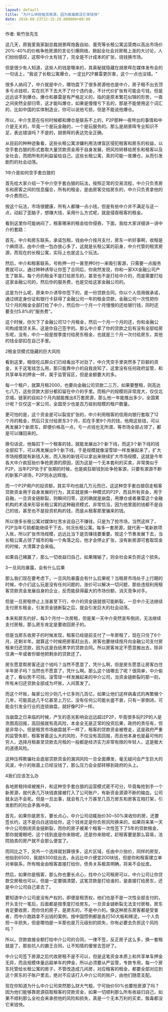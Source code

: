 ```yaml
---
layout: default
title: "为什么哄抢租赁房源，因为贩毒都没它来钱快"
date: 2018-08-23T22:15:29.000000+08:00
---
```


作者: 紫竹张先生

这几天，原我爱我家副总裁胡景晖炮轰自如、蛋壳等长租公寓运营商以高出市场价20%-40%的价格争抢房源的言论引爆网络，掀起全社会对房租上涨的大讨论，人们纷纷感叹，这帮中介太有钱了，完全是不计成本的扩张，烧钱换市场。

但是很少有人知道，这些人的钱是哪来的，其奥秘就隐藏在胡景晖在媒体发布会的一句话上，‌‌“我说了长租公寓爆仓，一定比P2P暴雷更厉害，这个一点也没错。‌‌”

很多人纳闷了，中介就是中介，哪怕盘下了很多房源他也是中介，房子租不出去顶多亏点钱呗，实在抗不下去大不了付个违约金，不计代价扩张有可能会亏钱，但是远远谈不到爆仓。爆仓和暴雷是有严格定义的，指的是原本繁花似锦的形势，一夜之间突然全部归零，这才能叫爆仓，如果是慢慢亏下去的，那是不能使用这个词汇的，比如中国的实体制造业，你可以说他亏损，但是不能说他爆仓。

所以，中介生意在任何时候都和爆仓是联系不上的，P2P那种一夜垮台的事情和中介是无关的，毕竟一个是玩金融的，一个是玩服务的。那么是胡景晖专业知识不足，表达错误吗？不是的，胡景晖的表达完全正确。

从目前的种种迹象看，这些长租公寓涉嫌利用法律盲区侵犯租客和房东的权益，以空手套白狼的形式套取大量贷款资金用于自身发展，把风险转移给房东和租客以及全社会，而把所有的利益留给自己。这些长租公寓，真的可能一夜爆仓，从而引发剧烈的社会动荡。

1中介是如何空手套白狼的

首先给大家介绍一下中介空手套白狼的玩法，按照正常的交易流程，中介只负责房东和房客之间的信息撮合，所有的租金，是由房客交给房东的，中介只负责拿他的中介费而已。

按这个玩法，市场很健康，所有人都赚一点小钱，但是有些中介并不满足与这一点，动起了歪脑子，想赚大钱，采用什么方式呢，就是侵吞租客的租金。

看到这里你可能纳闷了，租客哪来的租金给你侵吞，下面，我给大家详细讲一讲中介的套路：

首先，中介和房东联系，承诺包租，钱由中介按月支付，房东一听好事啊，收租是个麻烦活，由中介统一包办放心多了，这就是长租公寓的前身，中介代管的租赁房源，而现在的长租公寓，实际上也是这么个玩法。

然后，中介和租客联系，号称押一付一甚至押0付一来吸引客源，只需要一点服务费就可以，通过种种诱导让你签了合同后，你突然发现，你和一家XX金融公司产生了联系，每个月的租金不是打给房东的，甚至也不是打给中介的，而是需要打给这家金融公司的，然后你的服务费，也是交给这家金融公司的。

这是为什么呢，原来中介诱导你签下的，是一份贷款合同，你以个人信用做承诺，通过绑定身份证和银行卡获得了金融公司一年的租金贷款，金融公司一次性把你12个月的租金全部打给了中介，然后你一个月一个月慢慢的还给银行钱，同时还要支付5.8%的‌‌“服务费‌‌”。

这个时候，你欠下了金融公司12个月租金，然后一个月一个月的还，你和金融公司构成借贷关系，这是你自己签字的。那么中介拿了你的贷款之后有没有全部给房东呢，没有，中介一般是按季度付给房东租金，也就是三个月一次付给房东，其他的钱全部扣在自己手里。

2租金贷模式隐藏的巨大风险

看到这里，相信吃瓜群众们已经看出不对劲了，中介凭空手里突然多了巨额的资金，关于这笔钱怎么用，那只能靠中介的自我良知了，这里没有任何政府监管，和共享单车的押金一样，属于监管盲区，但是金额要大的多。

每一个租户，就算月租2000，也要向金融公司贷款二三万，如果要整租，则高达七八万，这些贷款大部分都扣留在中介的手里。而租户的规模则非常庞大，仅仅北京城，链家的自如2个月内就能推出8万套房源，那么他一年能推出多少，全国累计呢？仅仅这一家公司，全国至少也是百万级别规模的租户数量。

更可怕的是，这个资金是可以裂变扩张的，中介利用租客的信用向银行套取了12个月的租金，然后只支付给房东3个月，扣在手里9个月的钱，他用这些钱，可以再发展3个新房东，即便价格高一点，亏一点钱也无所谓，等市场全部占领了，都是可以赚回来的。

换句话说，他每扣下一个租客的钱，就能发展出3个新下线，而这3个新下线的钱全部扣下，可以再发展出9个新下线，于是规模就像滚雪球一样发展起来了，扩大市场规模就有新钱入账，而入账的新钱可以拿出来继续扩大市场规模，这就是今年各大中介疯狂抬价争抢房源的原因，因为这是一个无本套利的买卖，非常类似于P2P，当年P2P处于扩张期的时候，也是疯狂砸钱到处争抢客源，只要有源源不断的新客户进场，P2P则永远辉煌。

而一个P2P用户的投资额，其实平均也就几万元而已，这这种空手套白狼窃走租客贷款资金用于自身发展的行为，其实就是换一种模式的P2P，而且所有资金，用于自融，一旦资金链断裂，则瞬间归零，这的确就是崩盘，用爆仓或者暴雷这个金融机构的术语来形容长租公寓的这种融资模式，非常恰当，因为他里面的钱都不是自己的钱，甚至也不是投资机构的钱，而是从租客那里骗来的钱。

所以很多长租公寓对媒体吐苦水说自己不赚钱，只是为了抢市场，当然这样了，P2P当年亏损都能继续干下去，何况长租公寓。每多一套房源，就代表一笔新款项入账，所以扩张市场规模，远远比当下是否赚钱要重要。按这个节奏发展下去，当长租公寓占领了城市的每一个角落之后，他才会停止扩张，没有新房源可套取现金的时候，大清算才会来临。

如果自己赌赢了，那么一切收益归自己，如果赌输了，则全社会来负担这个损失。

3一旦风险暴露，会有什么后果

那么我们现在要考虑下，一旦风险暴露会有什么后果呢？当租房市场处于上行期的时候，中介们这么玩是没有任何问题的，涨价可以解决一切问题，那些违规利用租客贷款资金发展自身的企业，反而能获得最大的市场份额，消灭竞争对手。

但是一旦房租停止上涨甚至下行，中介的资金链就很可能断裂，一旦中介无法继续支付房东租金，引发资金链断裂之后，就会引发巨大的社会动荡。

本来和房东约好，每3个月付一次房租，但是某一天中介突然宣布倒闭，无法继续支付房租，那么房东肯定是要收回房子的。

但是当房东收房子的时候发现，租客已经提前支付了一年房租了，现在只住了6个月，还剩半年。就算这个时候把房客赶出去，房客也要继续按月向金融公司支付房租来归还贷款，因为这是白纸黑字的贷款合同。所以房客肯定不愿意搬出去，除非住满一年或者你替他把剩余的贷款还了。

房东愿意帮房客还这个钱吗？当然不愿意了，凭什么啊，但是房东愿意让房客白住半年房子吗？当然也不愿意了，凭什么啊。那么这个钱哪去了呢？很简单，中介偷走了，看似势不可挡，滚雪球一样发展起来的中介公司，当资金链断裂的那一刻，所有未归还贷款全部成为坏账，人间蒸发了。

而这个坏账，每家公司少则几十亿多则几百亿，如果让他们这样病毒式的再繁殖个几年，可能高达几千亿甚至上万亿，没有任何公司能长盛不衰，只有一家倒闭，可能会引发全行业的连锁崩盘，就好像P2P一样。

当崩盘之日来临的时候，产生的恶劣影响会远远超过P2P，毕竟很多玩P2P的人是贪图高回报，高回报就有高风险，本金全无是正常的投资后果，政府的责任有，但是非常小。但是租赁市场崩盘就不一样了，租客的贷款资金被卷走，这是政府严重的监管失职，租客冒着这么大的风险，不仅没有高回报，而且他本身也是最可怜的穷人，选择月租甚至贷款去月租的一般都是经济实力非常有限的年轻人，这是极大的道德风险。

这种压榨欺骗社会底层贷款资金的漏洞风险一旦全面爆发，毫无疑问会产生巨大的风波，中介的账面上已经没钱了，那么压力会全部转移到政府的头上。

4我们应该怎么办

各地房租持续被推升，和这种空手套白狼的运营模式密不可分，毕竟每抢到手一个新房源，就代表几万块钱直接被打入了公司账户，有新资金源源不断的输血，公司就永远不会死。但是一旦出事，就会有几十万甚至几百万房东和房客互相打架，引发剧烈的社会矛盾冲突。

首先，如果你是房东，要长点心，中介公司动辄抬价30~50%来收你的房，还要签长约，这不是白白送钱给你，这个钱肯定是你负担风险换来的，如果将来某一天中介公司倒闭资金链断裂，而你的房子被某个租客一次性签下了5年的贷款租金，那你就傻眼吧，这个钱到底是你来赔呢，还是你来赔呢，赶租客要是那么容易，法院拍卖的房产就不会那么便宜了。

而同比之下，另外一个选择就划算很多，这片区域，任由中介抬价，同样的房型，他抬到6500，我就6300挂出去，永远比中介便宜200块钱，但是你和租客建立单对单联系，所有租金由租客直接打给你，债务关系极其明确，将来不会扯皮。

然后，如果你是租客，那么你也要长点心，找中介公司租房可以，中介公司让你贷款交房租也可以，但是一定要搞清楚，这笔贷款是打给谁的，是直接打给房东，还是中介公司自己拿去了。

要知道中介公司是没有产权的，即便是租赁权，他们也是不是一次性全部支付的，开头支付一笔后，后面都是按季度打给房东。一旦资金链断裂无法支付房租，房东肯定要收房，而你住的房子，是房东的，不是中介的。像这种房东房客都是受害者，而中介跑路拿不出钱的案例，按中国惯例都是各打50大板和稀泥，一个人负担一半损失，但是哪怕是一半那也是万元级别的损失，你有必要去负担这个风险吗？

所以，贷款直接全额打给中介公司的合同，一律不签，反正房子这么多，换一套租就是了，那些坑人的霸王合同，让不知情的傻冒去签好了。

中介公司签下房源之后代收房租不是不可以，但是这笔资金本质上和共享单车押金无异，而且规模体量远超单车的押金，所以必须要从严监管，专款专用，每一个房东托管给长租公寓的房子，不管改造成几间房，对应租客的租金，都要全部对应到这个房东的子账户里去，绝对不应该打入中介公司的账户，由他们随意支配。

现在你知道为什么中介公司突然那么财大气粗，宁可抬价50%也要抢房源了吗？因为他们能够靠房源窃取租客的贷款资金，如果一切顺利那么所有收益归自己，如果不顺利那么全社会来承担他的风险和损失，真是一个无本万利的买卖，贩毒都没它来钱快。

